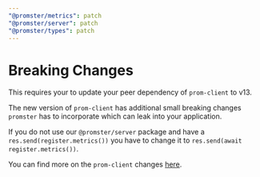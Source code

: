 ```yaml
---
"@promster/metrics": patch
"@promster/server": patch
"@promster/types": patch
---
```


# Breaking Changes

This requires your to update your peer dependency of `prom-client` to v13. 

The new version of `prom-client` has additional small breaking changes `promster` has to incorporate which can leak into your application.

If you do not use our `@promster/server` package and have a `res.send(register.metrics())` you have to change it to `res.send(await register.metrics())`.

You can find more on the `prom-client` changes [here](https://github.com/siimon/prom-client/blob/master/CHANGELOG.md).

